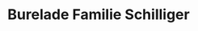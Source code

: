 ---
title: "Burelade Familie Schilliger"
url: /niederglatt-sg/burelade-familie-schilliger/
shop: Hofladen
---